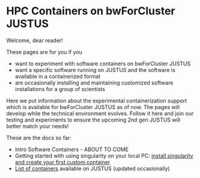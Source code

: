 # HPC Containers on bwForCluster JUSTUS

Welcome, dear reader!

These pages are for you if you
* want to experiment with software containers on bwForCluster JUSTUS
* want a specific software running on JUSTUS and the software is available in a containerized format
* are occasionally installing and maintaining customized software installations for a group of scientists

Here we put information about the experimental containerization support which is available for bwForCluster JUSTUS as of now.
The pages will develop while the technical environment evolves.
Follow it here and join our testing and experiments to ensure the upcoming 2nd gen JUSTUS will better match your needs!

These are the docs so far:

* Intro Software Containers - ABOUT TO COME
* Getting started with using singularity on your local PC: [install singularity and create your first custom container](./docs/INSTALL.md)
* [List of containers](./docs/CONTAINERLIST.md) available on JUSTUS (updated occasionally)
